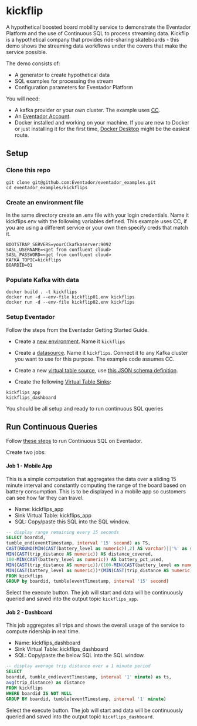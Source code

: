 # kickflip
A hypothetical boosted board mobility service to demonstrate the Eventador Platform and the use of Continuous SQL to process streaming data. Kickflip is a hypothetical company that provides ride-sharing skateboards - this demo shows the streaming data workflows under the covers that make the service possible.

The demo consists of:

- A generator to create hypothetical data
- SQL examples for processing the stream
- Configuration parameters for Eventador Platform

You will need:

- A kafka provider or your own cluster. The example uses [CC](https://confluent.cloud/login).
- An [Eventador Account](https://eventador.cloud/register).
- Docker installed and working on your machine. If you are new to Docker or just installing it for the first time, [Docker Desktop](https://www.docker.com/products/docker-desktop) might be the easiest route.

## Setup

### Clone this repo
```
git clone git@github.com:Eventador/eventador_examples.git
cd eventador_examples/kickflips
```

### Create an environment file
In the same directory create an .env file with your login credentials. Name it kickflips.env with the following variables defined. This example uses CC, if you are using a different service or your own then specify creds that match it.
```
BOOTSTRAP_SERVERS=yourCCkafkaserver:9092
SASL_USERNAME=<get from confluent cloud>
SASL_PASSWORD=<get from confluent cloud>
KAFKA_TOPIC=kickflips
BOARDID=01
```

### Populate Kafka with data
```
docker build . -t kickflips
docker run -d --env-file kickflip01.env kickflips
docker run -d --env-file kickflip02.env kickflips
```

### Setup Eventador
Follow the steps from the Eventador Getting Started Guide.

- Create a [new environment](https://docs.eventador.io/sqlstreambuilder/ssb_getting_started/#1-create-a-cloud-environment). Name it `kickflips`
- Create a [datasource](https://docs.eventador.io/sqlstreambuilder/ssb_getting_started/#2-create-a-data-source). Name it `kickflips`. Connect it to any Kafka cluster you want to use for this purpose. The example code assumes CC.
- Create a new [virtual table source](https://docs.eventador.io/sqlstreambuilder/ssb_getting_started/#3-create-virtual-table-as-a-source), use [this JSON schema definition](/kickflips.json).

- Create the following [Virtual Table Sinks](https://docs.eventador.io/sqlstreambuilder/ssb_getting_started/#4-create-virtual-table-as-a-sink):
```
kickflips_app
kickflips_dashboard
```

You should be all setup and ready to run continuous SQL queries

## Run Continuous Queries

Follow [these steps](https://docs.eventador.io/sqlstreambuilder/ssb_getting_started/#5-running-sql) to run Continuous SQL on Eventador.

Create two jobs:

#### Job 1 - Mobile App

This is a simple computation that aggregates the data over a sliding 15 minute interval and constantly computing the range of the board based on battery consumption. This is to be displayed in a mobile app so customers can see how far they can travel.

- Name: kickflips_app
- Sink Virtual Table: kickflips_app
- SQL: Copy/paste this SQL into the SQL window.

```sql
-- display range remaining every 15 seconds
SELECT boardid,
tumble_end(eventTimestamp, interval '15' second) as TS,
CAST(ROUND(MIN(CAST(battery_level as numeric)),2) AS varchar)||'%' as state_of_charge,
MIN(CAST(trip_distance AS numeric)) AS distance_covered,
100-MIN(CAST(battery_level as numeric)) AS battery_pct_used,
MIN(CAST(trip_distance AS numeric))/(100-MIN(CAST(battery_level as numeric))) AS foot_per_battery_pct,
MIN(CAST(battery_level as numeric))*(MIN(CAST(trip_distance AS numeric))/(100-MIN(CAST(battery_level as numeric)))) as range_in_feet
FROM kickflips
GROUP by boardid, tumble(eventTimestamp, interval '15' second)
```

Select the execute button. The job will start and data will be continuously queried and saved into the output topic `kickflips_app`.

#### Job 2 - Dashboard

This job aggregates all trips and shows the overall usage of the service to compute ridership in real time.

- Name: kickflips_dashboard
- Sink Virtual Table: kickflips_dashboard
- SQL: Copy/paste the below SQL into the SQL window.

```SQL
-- display average trip distance over a 1 minute period
SELECT
boardid, tumble_end(eventTimestamp, interval '1' minute) as ts,
avg(trip_distance) as distance
FROM kickflips
WHERE boardid IS NOT NULL
GROUP BY boardid, tumble(eventTimestamp, interval '1' minute)
```

Select the execute button. The job will start and data will be continuously queried and saved into the output topic `kickflips_dashboard`.

